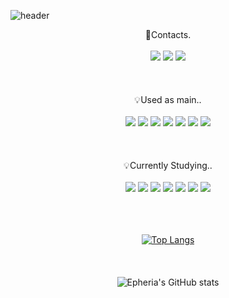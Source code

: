 ![header](https://capsule-render.vercel.app/api?type=waving&color=timeGradient&text=Welcome%20to%20Sehyup's%20GitHub%20👋%20&animation=twinkling&fontSize=35&fontAlignY=40&fontAlign=50&height=250)

<!--
**Epheria/Epheria** is a ✨ _special_ ✨ repository because its `README.md` (this file) appears on your GitHub profile.

Here are some ideas to get you started:

- 🔭 I’m currently working on ...
- 🌱 I’m currently learning ...
- 👯 I’m looking to collaborate on ...
- 🤔 I’m looking for help with ...
- 💬 Ask me about ...
- 📫 How to reach me: ...
- 😄 Pronouns: ...
- ⚡ Fun fact: ...
-->

<div align="center">
🔗Contacts.
<br>
<br>
<a href="https://Epheria.github.io" target="_blank"><img src="https://img.shields.io/badge/DevBlog-A9A9A9?style=flat-square&logo=blogger&logoColor=white"/></a>
<a href="https://www.youtube.com/channel/UCDgw56U0mrq6jIkMpDKqz3g" target="_blank"><img src="https://img.shields.io/badge/Video-DB7093?style=flat-square&logo=youtube&logoColor=white"/></a>
<a href="" target="_blank"><img src="https://img.shields.io/badge/tpguq1104@naver.com-3CB371?style=flat-square&logo=gmail&logoColor=white"/></a>
<br>
<br>
<br>
<br>
💡Used as main..
<br>
<br>
<a href="" target="_blank"><img src="https://img.shields.io/badge/Unity-000000?style=flat-square&logo=unity&logoColor=#FFFFFF"/></a>
<a href="" target="_blank"><img src="https://img.shields.io/badge/Csharp-FFFAFA?style=flat-square&logo=csharp&logoColor=purple"/></a>
<a href="" target="_blank"><img src="https://img.shields.io/badge/C-4169E1?style=flat-square&logo=c&logoColor=white"/></a>
<a href="" target="_blank"><img src="https://img.shields.io/badge/C++-4169E1?style=flat-square&logo=cplusplus&logoColor=white"/></a>
<a href="" target="_blank"><img src="https://img.shields.io/badge/Ruby-FFFAFA?style=flat-square&logo=ruby&logoColor=red"/></a>
<a href="" target="_blank"><img src="https://img.shields.io/badge/Xcode-E6E6FA?style=flat-square&logo=xcode&logoColor=blue"/></a>
<a href="" target="_blank"><img src="https://img.shields.io/badge/fastlane-FFFAFA?style=flat-square&logo=fastlane&logoColor=black"/></a>
<br>
<br>
<br>
<br>
💡Currently Studying..
<br>
<br>
<a href="" target="_blank"><img src="https://img.shields.io/badge/Python-FFFAFA?style=flat-square&logo=python&logoColor=#3776AB"/></a>
<a href="" target="_blank"><img src="https://img.shields.io/badge/Numpy-FFFAFA?style=flat-square&logo=numpy&logoColor=blue"/></a>
<a href="" target="_blank"><img src="https://img.shields.io/badge/Scipy-FFFAFA?style=flat-square&logo=scipy&logoColor=#8CAAE6"/></a>
<a href="" target="_blank"><img src="https://img.shields.io/badge/Pandas-FFFAFA?style=flat-square&logo=pandas&logoColor=DarkBlue"/></a>
<a href="" target="_blank"><img src="https://img.shields.io/badge/Jupyter-FFFAFA?style=flat-square&logo=jupyter&logoColor=#F37626"/></a>
<a href="" target="_blank"><img src="https://img.shields.io/badge/Colab-FFFAFA?style=flat-square&logo=googlecolab&logoColor=#F9AB00"/></a>
<a href="" target="_blank"><img src="https://img.shields.io/badge/ScikitLearn-FFFAFA?style=flat-square&logo=scikitlearn&logoColor=#F7931E"/></a>
<br>
<br>
<br>
<br>
  
[![Top Langs](https://github-readme-stats.vercel.app/api/top-langs/?username=Epheria&theme=tokyonight)](https://github.com/anuraghazra/github-readme-stats)
<br>
<br>
<br>
<br>
![Epheria's GitHub stats](https://github-readme-stats.vercel.app/api?username=Epheria&show_icons=true&theme=tokyonight)
</div>
